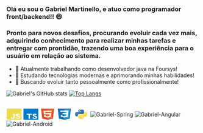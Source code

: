 ### Olá eu sou o Gabriel Martinello, e atuo como programador front/backend!! 😄

### Pronto para novos desafios, procurando evoluir cada vez mais, adquirindo conhecimento para realizar minhas tarefas e entregar com prontidão, trazendo uma boa experiência para o usuário em relação ao sistema.

- 🔭 Atualmente trabalhando como desenvolvedor java na Foursys!
- 🌱 Estudando tecnologias modernas e aprimorando minhas habilidades!
- 👯 Buscando evoluir tanto pessoalmente como profissionalmente!

![Gabriel's GitHub stats](https://github-readme-stats.vercel.app/api?username=GabrielMartinello&show_icons=true&theme=transparent)
[![Top Langs](https://github-readme-stats.vercel.app/api/top-langs/?username=GabrielMartinello&theme=transparent&hide=jupyter%20notebook)](https://github.com/GabrielMartinello/github-readme-stats)

<div style="display: inline_block"><br>
  <img align="center" alt="Gabriel-js" height="30" width="40" src="https://raw.githubusercontent.com/devicons/devicon/master/icons/javascript/javascript-plain.svg">
  <img align="center" alt="Gabriel-ts" height="30" width="40" src="https://raw.githubusercontent.com/devicons/devicon/master/icons/typescript/typescript-plain.svg">
  <img align="center" alt="Gabriel-HTML" height="30" width="40" src="https://raw.githubusercontent.com/devicons/devicon/master/icons/html5/html5-original.svg">
  <img align="center" alt="Gabriel-CSS" height="30" width="40" src="https://raw.githubusercontent.com/devicons/devicon/master/icons/css3/css3-original.svg">
  <img align="center" alt="Gabriel-Python" height="30" width="40" src="https://raw.githubusercontent.com/devicons/devicon/master/icons/python/python-original.svg">
  <img align="center" alt="Gabriel-Spring" height="30" width="40" src="https://cdn.jsdelivr.net/gh/devicons/devicon@latest/icons/spring/spring-original.svg" />
  <img align="center" alt="Gabriel-Angular" height="30" width="40" src="https://cdn.jsdelivr.net/gh/devicons/devicon@latest/icons/angular/angular-original.svg" />
  <img align="center" alt="Gabriel-Android" height="30" width="40" src="https://cdn.jsdelivr.net/gh/devicons/devicon@latest/icons/androidstudio/androidstudio-original.svg" />                    
</div>



